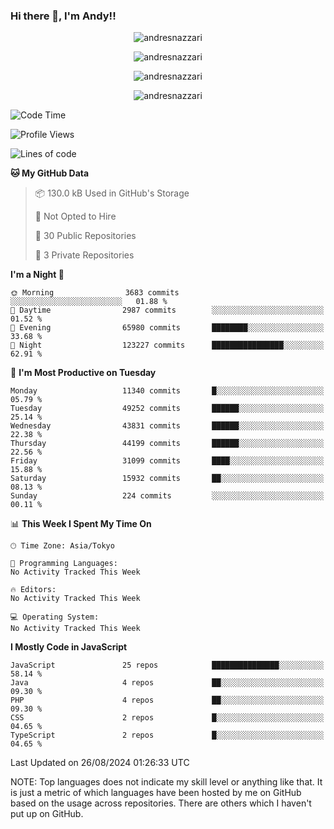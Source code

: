### Hi there 👋, I'm Andy!!

<p align="center" >
  <img src="https://github-profile-trophy.vercel.app/?username=AndresNazzari&theme=dracula&column=-1" alt="andresnazzari"/>
</p>

<p align="center">
  <img  src="https://github-readme-stats.vercel.app/api?username=AndresNazzari&count_private=true&show_icons=true&theme=dracula" alt="andresnazzari"/>
</p>
<p align="center">
  <img  src="https://github-readme-stats.vercel.app/api/top-langs/?username=AndresNazzari&layout=compact" alt="andresnazzari"/>
</p>
<p align="center" >
  <img src="https://github-readme-stats.vercel.app/api/wakatime?username=AndresNazzari" alt="andresnazzari"/>
</p>

<!--START_SECTION:waka-->
![Code Time](http://img.shields.io/badge/Code%20Time-966%20hrs%209%20mins-blue)

![Profile Views](http://img.shields.io/badge/Profile%20Views-17-blue)

![Lines of code](https://img.shields.io/badge/From%20Hello%20World%20I%27ve%20Written-40.9%20million%20lines%20of%20code-blue)

**🐱 My GitHub Data** 

> 📦 130.0 kB Used in GitHub's Storage 
 > 
> 🚫 Not Opted to Hire
 > 
> 📜 30 Public Repositories 
 > 
> 🔑 3 Private Repositories 
 > 
**I'm a Night 🦉** 

```text
🌞 Morning                3683 commits        ░░░░░░░░░░░░░░░░░░░░░░░░░   01.88 % 
🌆 Daytime                2987 commits        ░░░░░░░░░░░░░░░░░░░░░░░░░   01.52 % 
🌃 Evening                65980 commits       ████████░░░░░░░░░░░░░░░░░   33.68 % 
🌙 Night                  123227 commits      ████████████████░░░░░░░░░   62.91 % 
```
📅 **I'm Most Productive on Tuesday** 

```text
Monday                   11340 commits       █░░░░░░░░░░░░░░░░░░░░░░░░   05.79 % 
Tuesday                  49252 commits       ██████░░░░░░░░░░░░░░░░░░░   25.14 % 
Wednesday                43831 commits       ██████░░░░░░░░░░░░░░░░░░░   22.38 % 
Thursday                 44199 commits       ██████░░░░░░░░░░░░░░░░░░░   22.56 % 
Friday                   31099 commits       ████░░░░░░░░░░░░░░░░░░░░░   15.88 % 
Saturday                 15932 commits       ██░░░░░░░░░░░░░░░░░░░░░░░   08.13 % 
Sunday                   224 commits         ░░░░░░░░░░░░░░░░░░░░░░░░░   00.11 % 
```


📊 **This Week I Spent My Time On** 

```text
🕑︎ Time Zone: Asia/Tokyo

💬 Programming Languages: 
No Activity Tracked This Week

🔥 Editors: 
No Activity Tracked This Week

💻 Operating System: 
No Activity Tracked This Week
```

**I Mostly Code in JavaScript** 

```text
JavaScript               25 repos            ███████████████░░░░░░░░░░   58.14 % 
Java                     4 repos             ██░░░░░░░░░░░░░░░░░░░░░░░   09.30 % 
PHP                      4 repos             ██░░░░░░░░░░░░░░░░░░░░░░░   09.30 % 
CSS                      2 repos             █░░░░░░░░░░░░░░░░░░░░░░░░   04.65 % 
TypeScript               2 repos             █░░░░░░░░░░░░░░░░░░░░░░░░   04.65 % 
```




 Last Updated on 26/08/2024 01:26:33 UTC
<!--END_SECTION:waka-->

NOTE: Top languages does not indicate my skill level or anything like that. It is just a metric of which languages have been hosted by me on GitHub based on the usage across repositories. There are others which I haven't put up on GitHub.

<!-- Here are some ideas to get you started:

-   🔭 I’m currently working on ...
-   🌱 I’m currently learning ...
-   👯 I’m looking to collaborate on ...
-   🤔 I’m looking for help with ...
-   💬 Ask me about ...
-   📫 How to reach me: ...
-   😄 Pronouns: ...
-   ⚡ Fun fact: ... -->
